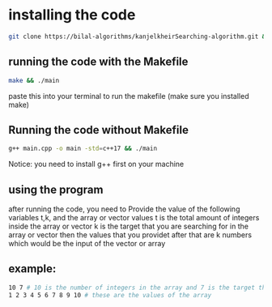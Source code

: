 # installing the code

```bash
git clone https://bilal-algorithms/kanjelkheirSearching-algorithm.git && cd kanjelkheirSearching-algorithm
```
## running the code with the Makefile
```bash
make && ./main
```
paste this into your terminal to run the makefile (make sure you installed make)

## Running the code without Makefile
```bash
g++ main.cpp -o main -std=c++17 && ./main
```
Notice: you need to install g++ first on your machine

## using the program
after running the code, you need to Provide the value of the following variables t,k, and the array or vector values
t  is the total amount of integers inside the array or vector
k is the target that you are searching for in the array or vector
then the values that you providet after that are k numbers which would be the input of the vector or array

## example:
```bash
10 7 # 10 is the number of integers in the array and 7 is the target that you are searching for
1 2 3 4 5 6 7 8 9 10 # these are the values of the array
```
